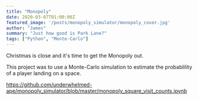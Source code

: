 ```yaml
---
title: "Monopoly"
date: 2020-03-07T01:00:00Z
featured_image: '/posts/monopoly_simulator/monopoly_cover.jpg'
author: "James"
summary: "Just how good is Park Lane?"
tags: ["Python", "Monte-Carlo"]
---
```


Christmas is close and it's time to get the Monopoly out.

This project was to use a Monte-Carlo simulation to estimate the probablility of a player landing on a space. 

https://github.com/underwhelmed-ape/monopoly_simulator/blob/master/monopoly_square_visit_counts.ipynb